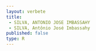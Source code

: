 ```yaml
---
layout: verbete
title:
 - SILVA, ANTONIO JOSE IMBASSAHY
 - SILVA, Antônio José Imbassahy
published: false
type: R
---
```


